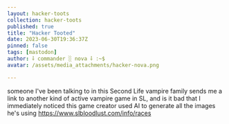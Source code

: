 ```yaml
---
layout: hacker-toots
collection: hacker-toots
published: true
title: "Hacker Tooted"
date: 2023-06-30T19:36:37Z
pinned: false
tags: [mastodon]
author: ⸸ commander ░ nova ⸸ :~$
avatar: /assets/media_attachments/hacker-nova.png

---
```


<p>someone I&#39;ve been talking to in this Second Life vampire family sends me a link to another kind of active vampire game in SL, and is it bad that I immediately noticed this game creator used AI to generate all the images he&#39;s using <a href="https://www.slbloodlust.com/info/races" target="_blank" rel="nofollow noopener noreferrer" translate="no"><span class="invisible">https://www.</span><span class="">slbloodlust.com/info/races</span><span class="invisible"></span></a></p>


